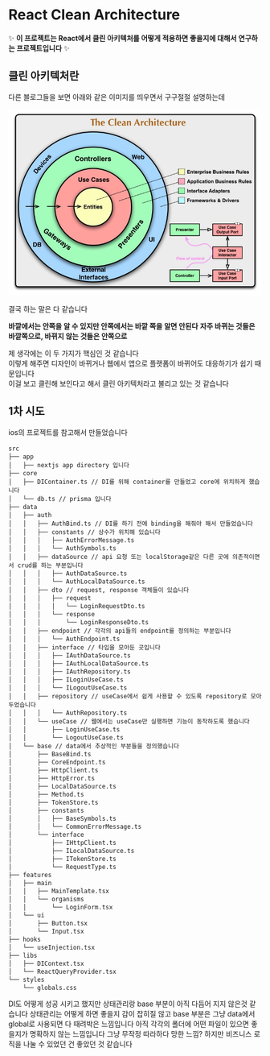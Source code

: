 # React Clean Architecture

✨ **이 프로젝트는 React에서 클린 아키텍처를 어떻게 적용하면 좋을지에 대해서 연구하는 프로젝트입니다** ✨

## 클린 아키텍처란

다른 블로그들을 보면 아래와 같은 이미지를 띄우면서 구구절절 설명하는데

![the clean architecture image](./md-image/clean-architecture.png)

결국 하는 말은 다 같습니다<br />

**바깥에서는 안쪽을 알 수 있지만 안쪽에서는 바깥 쪽을 알면 안된다**
**자주 바뀌는 것들은 바깥쪽으로, 바뀌지 않는 것들은 안쪽으로**

제 생각에는 이 두 가지가 핵심인 것 같습니다<br />
이렇게 해주면 디자인이 바뀌거나 웹에서 앱으로 플랫폼이 바뀌어도 대응하기가 쉽기 때문입니다<br />
이걸 보고 클린해 보인다고 해서 클린 아키텍처라고 불리고 있는 것 같습니다

## 1차 시도

ios의 프로젝트를 참고해서 만들었습니다

```
src
├── app
│   ├── nextjs app directory 입니다
├── core
│   ├── DIContainer.ts // DI를 위해 container를 만들었고 core에 위치하게 했습니다
│   └── db.ts // prisma 입니다
├── data
│   ├── auth
│   │   ├── AuthBind.ts // DI를 하기 전에 binding을 해줘야 해서 만들었습니다
│   │   ├── constants // 상수가 위치해 있습니다
│   │   │   ├── AuthErrorMessage.ts
│   │   │   └── AuthSymbols.ts
│   │   ├── dataSource // api 요청 또는 localStorage같은 다른 곳에 의존적이면서 crud를 하는 부분입니다
│   │   │   ├── AuthDataSource.ts
│   │   │   └── AuthLocalDataSource.ts
│   │   ├── dto // request, response 객체들이 있습니다
│   │   │   ├── request
│   │   │   │   └── LoginRequestDto.ts
│   │   │   └── response
│   │   │       └── LoginResponseDto.ts
│   │   ├── endpoint // 각각의 api들의 endpoint를 정의하는 부분입니다
│   │   │   └── AuthEndpoint.ts
│   │   ├── interface // 타입을 모아둔 곳입니다
│   │   │   ├── IAuthDataSource.ts
│   │   │   ├── IAuthLocalDataSource.ts
│   │   │   ├── IAuthRepository.ts
│   │   │   ├── ILoginUseCase.ts
│   │   │   └── ILogoutUseCase.ts
│   │   ├── repository // useCase에서 쉽게 사용할 수 있도록 repository로 모아두었습니다
│   │   │   └── AuthRepository.ts
│   │   └── useCase // 웹에서는 useCase만 실행하면 기능이 동작하도록 했습니다
│   │       ├── LoginUseCase.ts
│   │       └── LogoutUseCase.ts
│   └── base // data에서 추상적인 부분들을 정의했습니다
│       ├── BaseBind.ts
│       ├── CoreEndpoint.ts
│       ├── HttpClient.ts
│       ├── HttpError.ts
│       ├── LocalDataSource.ts
│       ├── Method.ts
│       ├── TokenStore.ts
│       ├── constants
│       │   ├── BaseSymbols.ts
│       │   └── CommonErrorMessage.ts
│       └── interface
│           ├── IHttpClient.ts
│           ├── ILocalDataSource.ts
│           ├── ITokenStore.ts
│           └── RequestType.ts
├── features
│   ├── main
│   │   ├── MainTemplate.tsx
│   │   └── organisms
│   │       └── LoginForm.tsx
│   └── ui
│       ├── Button.tsx
│       └── Input.tsx
├── hooks
│   └── useInjection.tsx
├── libs
│   ├── DIContext.tsx
│   └── ReactQueryProvider.tsx
└── styles
    └── globals.css
```

DI도 어떻게 성공 시키고 했지만 상태관리랑 base 부분이 아직 다듬어 지지 않은것 같습니다
상태관리는 어떻게 하면 좋을지 감이 잡히질 않고
base 부분은 그냥 data에서 global로 사용되면 다 때려박은 느낌입니다
아직 각각의 폴더에 어떤 파일이 있으면 좋을지가 명확하지 않는 느낌입니다
그냥 무작정 따라하다 망한 느낌?
하지만 비즈니스 로직을 나눌 수 있었던 건 좋았던 것 같습니다
